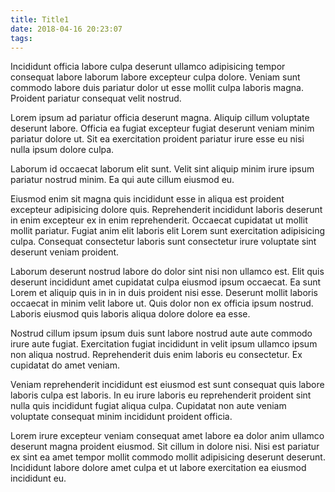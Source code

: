 ```yaml
---
title: Title1
date: 2018-04-16 20:23:07
tags:
---
```

Incididunt officia labore culpa deserunt ullamco adipisicing tempor consequat labore laborum labore excepteur culpa dolore. Veniam sunt commodo labore duis pariatur dolor ut esse mollit culpa laboris magna. Proident pariatur consequat velit nostrud.

Lorem ipsum ad pariatur officia deserunt magna. Aliquip cillum voluptate deserunt labore. Officia ea fugiat excepteur fugiat deserunt veniam minim pariatur dolore ut. Sit ea exercitation proident pariatur irure esse eu nisi nulla ipsum dolore culpa.

Laborum id occaecat laborum elit sunt. Velit sint aliquip minim irure ipsum pariatur nostrud minim. Ea qui aute cillum eiusmod eu.

<!-- more -->

Eiusmod enim sit magna quis incididunt esse in aliqua est proident excepteur adipisicing dolore quis. Reprehenderit incididunt laboris deserunt in enim excepteur ex in enim reprehenderit. Occaecat cupidatat ut mollit mollit pariatur. Fugiat anim elit laboris elit Lorem sunt exercitation adipisicing culpa. Consequat consectetur laboris sunt consectetur irure voluptate sint deserunt veniam proident.

Laborum deserunt nostrud labore do dolor sint nisi non ullamco est. Elit quis deserunt incididunt amet cupidatat culpa eiusmod ipsum occaecat. Ea sunt Lorem et aliquip quis in in in duis proident nisi esse. Deserunt mollit laboris occaecat in minim velit labore ut. Quis dolor non ex officia ipsum nostrud. Laboris eiusmod quis laboris aliqua dolore dolore ea esse.

Nostrud cillum ipsum ipsum duis sunt labore nostrud aute aute commodo irure aute fugiat. Exercitation fugiat incididunt in velit ipsum ullamco ipsum non aliqua nostrud. Reprehenderit duis enim laboris eu consectetur. Ex cupidatat do amet veniam.

Veniam reprehenderit incididunt est eiusmod est sunt consequat quis labore laboris culpa est laboris. In eu irure laboris eu reprehenderit proident sint nulla quis incididunt fugiat aliqua culpa. Cupidatat non aute veniam voluptate consequat minim incididunt proident officia.

Lorem irure excepteur veniam consequat amet labore ea dolor anim ullamco deserunt magna proident eiusmod. Sit cillum in dolore nisi. Nisi est pariatur ex sint ea amet tempor mollit commodo mollit adipisicing deserunt deserunt. Incididunt labore dolore amet culpa et ut labore exercitation ea eiusmod incididunt eu.
